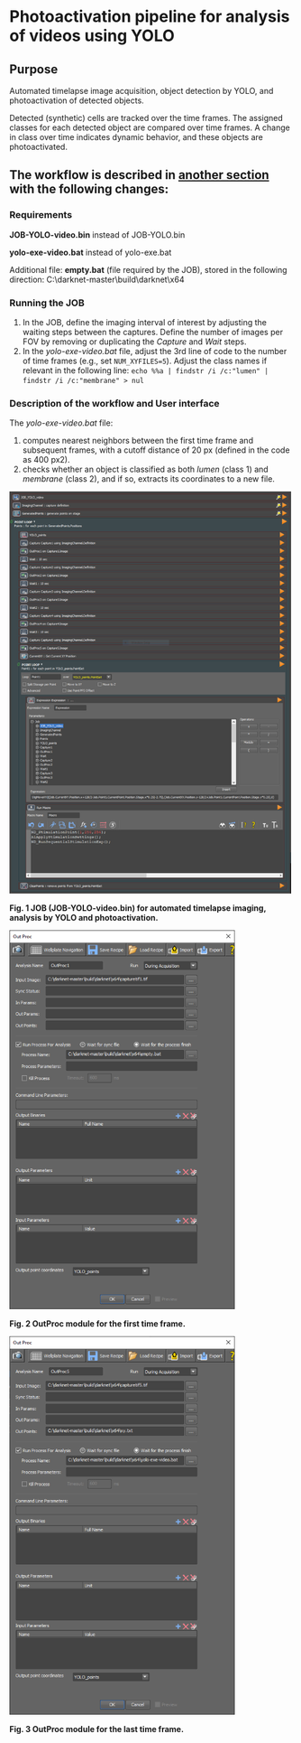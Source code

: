 # Photoactivation pipeline for analysis of videos using YOLO

## Purpose
Automated timelapse image acquisition, object detection by YOLO, and photoactivation of detected objects. 

Detected (synthetic) cells are tracked over the time frames. The assigned classes for each detected object are compared over time frames. A change in class over time indicates dynamic behavior, and these objects are photoactivated.

## The workflow is described in [another section](https://github.com/DanelonLab/Image-based-Phenotypic-Selection/tree/main/Detection-By-YOLO-Single-Time-Frame) with the following changes:

### Requirements

**JOB-YOLO-video.bin** instead of JOB-YOLO.bin

**yolo-exe-video.bat** instead of yolo-exe.bat

Additional file: **empty.bat** (file required by the JOB), stored in the following direction: C:\darknet-master\build\darknet\x64

### Running the JOB

1.	In the JOB, define the imaging interval of interest by adjusting the waiting steps between the captures. Define the number of images per FOV by removing or duplicating the _Capture_ and _Wait_ steps.
2.	In the _yolo-exe-video.bat_ file, adjust the 3rd line of code to the number of time frames (e.g., set `NUM_XYFILES=5`). Adjust the class names if relevant in the following line:
`echo %%a | findstr /i /c:"lumen" | findstr /i /c:"membrane" > nul`

### Description of the workflow and User interface

The _yolo-exe-video.bat_ file:
1. computes nearest neighbors between the first time frame and subsequent frames, with a cutoff distance of 20 px (defined in the code as 400 px2).
2. checks whether an object is classified as both _lumen_ (class 1) and _membrane_ (class 2), and if so, extracts its coordinates to a new file.

<img src="./JOB-YOLO-video.PNG" alt="plot" width="500"/>

**Fig. 1 JOB (JOB-YOLO-video.bin) for automated timelapse imaging, analysis by YOLO and photoactivation.**

<img src="./JOB-YOLO-video-OutProc1.PNG" alt="plot" width="400"/>

**Fig. 2 OutProc module for the first time frame.**

<img src="./JOB-YOLO-video-OutProc5.PNG" alt="plot" width="400"/>

**Fig. 3 OutProc module for the last time frame.**
